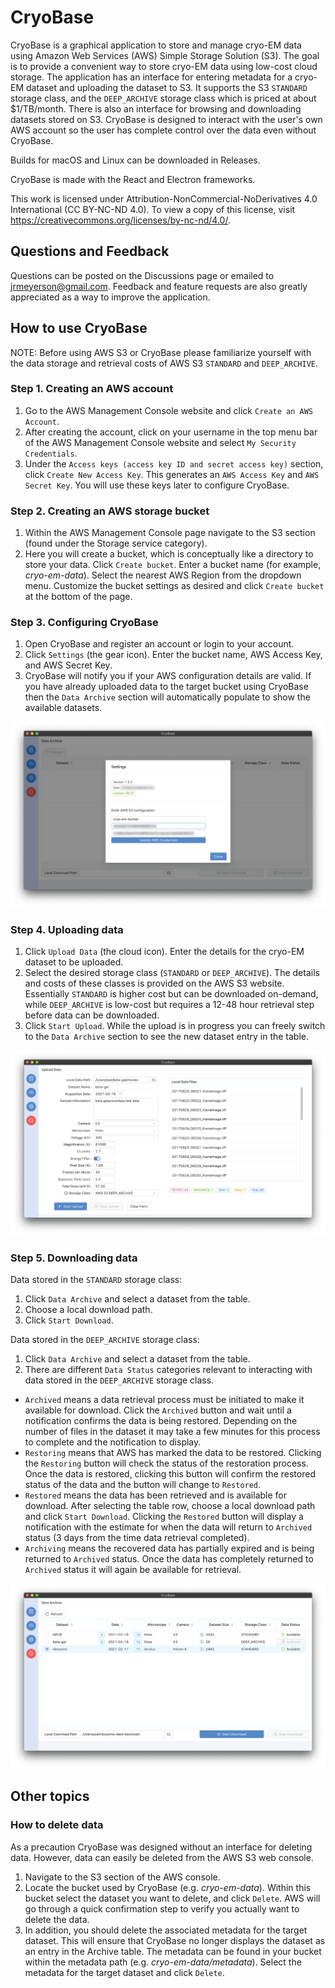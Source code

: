 # CryoBase

CryoBase is a graphical application to store and manage cryo-EM data using Amazon Web Services (AWS) Simple Storage Solution (S3). The goal is to provide a convenient way to store cryo-EM data using low-cost cloud storage. The application has an interface for entering metadata for a cryo-EM dataset and uploading the dataset to S3. It supports the S3 `STANDARD` storage class, and the `DEEP_ARCHIVE` storage class which is priced at about $1/TB/month. There is also an interface for browsing and downloading datasets stored on S3. CryoBase is designed to interact with the user's own AWS account so the user has complete control over the data even without CryoBase. 

Builds for macOS and Linux can be downloaded in Releases.

CryoBase is made with the React and Electron frameworks.

This work is licensed under Attribution-NonCommercial-NoDerivatives 4.0 International (CC BY-NC-ND 4.0). To view a copy of this license, visit https://creativecommons.org/licenses/by-nc-nd/4.0/.

## Questions and Feedback
Questions can be posted on the Discussions page or emailed to jrmeyerson@gmail.com. Feedback and feature requests are also greatly appreciated as a way to improve the application.

## How to use CryoBase
NOTE: Before using AWS S3 or CryoBase please familiarize yourself with the data storage and retrieval costs of AWS S3 `STANDARD` and `DEEP_ARCHIVE`.

### Step 1. Creating an AWS account
1. Go to the AWS Management Console website and click `Create an AWS Account`.
2. After creating the account, click on your username in the top menu bar of the AWS Management Console website and select `My Security Credentials`.
3. Under the `Access keys (access key ID and secret access key)` section, click `Create New Access Key`. This generates an `AWS Access Key` and `AWS Secret Key`. You will use these keys later to configure CryoBase.

### Step 2. Creating an AWS storage bucket
1. Within the AWS Management Console page navigate to the S3 section (found under the Storage service category).
2. Here you will create a bucket, which is conceptually like a directory to store your data. Click `Create bucket`. Enter a bucket name (for example, *cryo-em-data*). Select the nearest AWS Region from the dropdown menu. Customize the bucket settings as desired and click `Create bucket` at the bottom of the page.

### Step 3. Configuring CryoBase
1. Open CryoBase and register an account or login to your account.
2. Click `Settings` (the gear icon). Enter the bucket name, AWS Access Key, and AWS Secret Key.
3. CryoBase will notify you if your AWS configuration details are valid. If you have already uploaded data to the target bucket using CryoBase then the `Data Archive` section will automatically populate to show the available datasets.

![alt text](https://github.com/joelmeyerson/cryobase-app/blob/main/settings.png?raw=true)

### Step 4. Uploading data
1. Click `Upload Data` (the cloud icon). Enter the details for the cryo-EM dataset to be uploaded.
2. Select the desired storage class (`STANDARD` or `DEEP_ARCHIVE`). The details and costs of these classes is provided on the AWS S3 website. Essentially `STANDARD` is higher cost but can be downloaded on-demand, while `DEEP_ARCHIVE` is low-cost but requires a 12-48 hour retrieval step before data can be downloaded.
3. Click `Start Upload`. While the upload is in progress you can freely switch to the `Data Archive` section to see the new dataset entry in the table.

![alt text](https://github.com/joelmeyerson/cryobase-app/blob/main/upload.png?raw=true)

### Step 5. Downloading data
Data stored in the `STANDARD` storage class:
1. Click `Data Archive` and select a dataset from the table.
2. Choose a local download path.
3. Click `Start Download`.

Data stored in the `DEEP_ARCHIVE` storage class:
1. Click `Data Archive` and select a dataset from the table.
2. There are different `Data Status` categories relevant to interacting with data stored in the `DEEP_ARCHIVE` storage class.
* `Archived` means a data retrieval process must be initiated to make it available for download. Click the `Archived` button and wait until a notification confirms the data is being restored. Depending on the number of files in the dataset it may take a few minutes for this process to complete and the notification to display.
* `Restoring` means that AWS has marked the data to be restored. Clicking the `Restoring` button will check the status of the restoration process. Once the data is restored, clicking this button will confirm the restored status of the data and the button will change to `Restored`.
* `Restored` means the data has been retrieved and is available for download. After selecting the table row, choose a local download path and click `Start Download`. Clicking the `Restored` button will display a notification with the estimate for when the data will return to `Archived` status (3 days from the time data retrieval completed).
* `Archiving` means the recovered data has partially expired and is being returned to `Archived` status. Once the data has completely returned to `Archived` status it will again be available for retrieval.

![alt text](https://github.com/joelmeyerson/cryobase-app/blob/main/download.png?raw=true)

## Other topics

### How to delete data
As a precaution CryoBase was designed without an interface for deleting data. However, data can easily be deleted from the AWS S3 web console.
1. Navigate to the S3 section of the AWS console.
2. Locate the bucket used by CryoBase (e.g. *cryo-em-data*). Within this bucket select the dataset you want to delete, and click `Delete`. AWS will go through a quick confirmation step to verify you actually want to delete the data.
3. In addition, you should delete the associated metadata for the target dataset. This will ensure that CryoBase no longer displays the dataset as an entry in the Archive table. The metadata can be found in your bucket within the metadata path (e.g. *cryo-em-data/metadata*). Select the metadata for the target dataset and click `Delete`.
